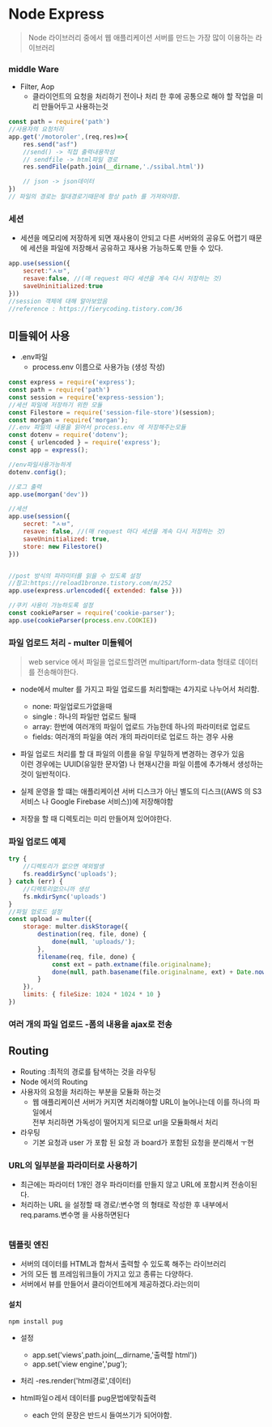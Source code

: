 # Node Express

> Node 라이브러리 중에서 웹 애플리케이션 서버를 만드는 가장 많이 이용하는 라이브러리

### middle Ware
- Filter, Aop
    - 클라이언트의 요청을 처리하기 전이나 처리 한 후에 공통으로 해야 할 작업을 미리 만들어두고 사용하는것



```javascript
const path = require('path')
//사용자의 요청처리
app.get('/motoroler',(req,res)=>{
    res.send("asf")
    //send() -> 직접 출력내용작성
    // sendfile -> html파일 경로
    res.sendFile(path.join(__dirname,'./ssibal.html'))

    // json -> json데이터
})
// 파일의 경로는 절대경로기때문에 항상 path 를 가져와야함.
```
### 세션 
- 세션을 메모리에 저장하게 되면 재사용이 안되고 다른 서버와의 공유도 어렵기 때문에 세션을 파일에 저장해서 공유하고 재사용 가능하도록 만들 수 있다.

```javascript
app.use(session({
    secret:"ㅅㅂ",
    resave:false, //(매 request 마다 세션을 계속 다시 저장하는 것)
    saveUninitialized:true
}))
//session 객체에 대해 알아보았음
//reference : https://fierycoding.tistory.com/36
```


## 미들웨어 사용 
- .env파일 
    - process.env 이름으로 사용가능 (생성 작성)


```javascript
const express = require('express');
const path = require('path')
const session = require('express-session');
//세션 파일에 저장하기 위한 모듈 
const Filestore = require('session-file-store')(session);
const morgan = require('morgan');
//.env 파일의 내용을 읽어서 process.env 에 저장해주는모듈
const dotenv = require('dotenv');
const { urlencoded } = require('express');
const app = express();

//env파일사용가능하게
dotenv.config();

//로그 출력 
app.use(morgan('dev'))

//세션
app.use(session({
    secret: "ㅅㅂ",
    resave: false, //(매 request 마다 세션을 계속 다시 저장하는 것)
    saveUninitialized: true,
    store: new Filestore()
}))


//post 방식의 파라미터를 읽을 수 있도록 설정
//참고:https://reload1bronze.tistory.com/m/252
app.use(express.urlencoded({ extended: false }))

//쿠키 사용이 가능하도록 설정
const cookieParser = require('cookie-parser');
app.use(cookieParser(process.env.COOKIE))
```


### 파일 업로드 처리 - multer 미들웨어
> web service 에서 파일을 업로드할려면 multipart/form-data 형태로 데이터를 전송해야한다.
- node에서 multer 를 가지고 파일 업로드를 처리할때는 4가지로 나누어서 처리함.
    - none: 파일업로드가없을때
    - single : 하나의 파일만 업로드 될때
    - array: 한번에 여러개의 파일이 업로드 가능한데 하나의 파라미터로 업로드
    - fields: 여러개의 파일을 여러 개의 파라미터로 업로드 하는 경우 사용 

- 파일 업로드 처리를 할 대 파일의 이름을 유일 무일하게 변경하는 경우가 있음<br/>
이런 경우에는 UUID(유일한 문자열) 나 현재시간을 파일 이름에 추가해서 생성하는 것이 일반적이다.

- 실제 운영을 할 떄는 애플리케이션 서버 디스크가 아닌 별도의 디스크((AWS 의 S3 서비스 나 Google Firebase 서비스))에 저장해야함
- 저장을 할 때 디렉토리는 미리 만들어져 있어야한다.

### 파일 업로드 예제 
```javascript
try {
    //디렉토리가 없으면 예외발생
    fs.readdirSync('uploads');
} catch (err) {
    //디렉토리없으니까 생성
    fs.mkdirSync('uploads')
}
//파일 업로드 설정
const upload = multer({
    storage: multer.diskStorage({
        destination(req, file, done) {
            done(null, 'uploads/');
        },
        filename(req, file, done) {
            const ext = path.extname(file.originalname);
            done(null, path.basename(file.originalname, ext) + Date.now() + ext);
        }
    }),
    limits: { fileSize: 1024 * 1024 * 10 }
})

```


### 여러 개의 파일 업로드 -폼의 내용을 ajax로 전송



## Routing

- Routing :최적의 경로를 탐색하는 것을 라우팅
- Node 에서의 Routing
- 사용자의 요청을 처리하는 부분을 모듈화 하는것
    - 웹 애플리케이션 서버가 커지면 처리해야할 URL이 늘어나는데 이를 하나의 파일에서 <br/> 전부 처리하면 가독성이 떨어지게 되므로 url을 모듈화해서 처리
- 라우팅 
    - 기본 요청과 user 가 포함 된 요청 과 board가 포함된 요청을 분리해서 ㅜ현


### URL의 일부분을 파라미터로 사용하기
- 최근에는 파라미터 1개인 경우 파라미터를 만들지 않고 URL에 포함시켜 전송이된다.
- 처리하는 URL 을 설정할 때 경로/:변수명 의 형태로 작성한 후 내부에서 req.params.변수명 을 사용하면된다 
```javascript
```


### 템플릿 엔진 
- 서버의 데이터를 HTML과 합쳐서 출력할 수 있도록 해주는 라이브러리
- 거의 모든 웹 프레임워크들이 가지고 있고 종류는 다양하다.
- 서버에서 뷰를 만들어서 클라이언트에게 제공하겠다.라는의미

#### 설치
```
npm install pug
````
- 설정
    - app.set('views',path.join(__dirname,'출력할 html'))
    - app.set('view engine','pug');

- 처리
    -res.render('html경로',데이터)
- html파일ㅇ레서 데이터를 pug문법에맞춰출력
    - each 안의 문장은 반드시 들여쓰기가 되어야함.